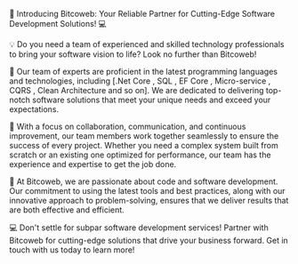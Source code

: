 🚀 Introducing Bitcoweb: Your Reliable Partner for Cutting-Edge Software Development Solutions! 💻

💡 Do you need a team of experienced and skilled technology professionals to bring your software vision to life? Look no further than Bitcoweb!

💼 Our team of experts are proficient in the latest programming languages and technologies, including [.Net Core , SQL , EF Core , Micro-service , CQRS , Clean Architecture and so on]. We are dedicated to delivering top-notch software solutions that meet your unique needs and exceed your expectations.

💪 With a focus on collaboration, communication, and continuous improvement, our team members work together seamlessly to ensure the success of every project. Whether you need a complex system built from scratch or an existing one optimized for performance, our team has the experience and expertise to get the job done.

🚀 At Bitcoweb, we are passionate about code and software development. Our commitment to using the latest tools and best practices, along with our innovative approach to problem-solving, ensures that we deliver results that are both effective and efficient.

💻 Don't settle for subpar software development services! Partner with Bitcoweb for cutting-edge solutions that drive your business forward. Get in touch with us today to learn more!

